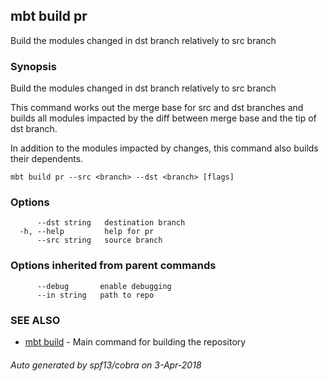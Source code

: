 ## mbt build pr

Build the modules changed in dst branch relatively to src branch

### Synopsis


Build the modules changed in dst branch relatively to src branch

This command works out the merge base for src and dst branches and
builds all modules impacted by the diff between merge base and
the tip of dst branch.

In addition to the modules impacted by changes, this command also
builds their dependents.

	

```
mbt build pr --src <branch> --dst <branch> [flags]
```

### Options

```
      --dst string   destination branch
  -h, --help         help for pr
      --src string   source branch
```

### Options inherited from parent commands

```
      --debug       enable debugging
      --in string   path to repo
```

### SEE ALSO
* [mbt build](mbt_build.md)	 - Main command for building the repository

###### Auto generated by spf13/cobra on 3-Apr-2018
